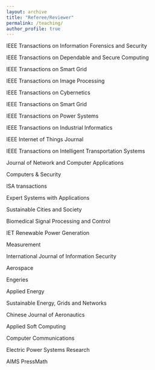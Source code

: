 ```yaml
---
layout: archive
title: "Referee/Reviewer"
permalink: /teaching/
author_profile: true
---
```


IEEE Transactions on Information Forensics and Security

IEEE Transactions on Dependable and Secure Computing

IEEE Transactions on Smart Grid

IEEE Transactions on Image Processing

IEEE Transactions on Cybernetics

IEEE Transactions on Smart Grid

IEEE Transactions on Power Systems

IEEE Transactions on Industrial Informatics

IEEE Internet of Things Journal

IEEE Transactions on Intelligent Transportation Systems

Journal of Network and Computer Applications

Computers & Security

ISA transactions

Expert Systems with Applications

Sustainable Cities and Society

Biomedical Signal Processing and Control

IET Renewable Power Generation

Measurement

International Journal of Information Security

Aerospace

Engeries

Applied Energy

Sustainable Energy, Grids and Networks

Chinese Journal of Aeronautics

Applied Soft Computing

Computer Communications

Electric Power Systems Research

AIMS PressMath
